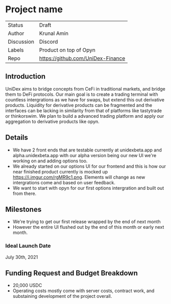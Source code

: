 # Project name

|  |  |
| -------- | -------- |
| Status | Draft |
| Author   | Krunal Amin  |
| Discussion   | Discord  |
| Labels | Product on top of Opyn |
| Repo   | https://github.com/UniDex-Finance  |

## Introduction

UniDex aims to bridge concepts from CeFi in traditional markets, and bridge them to DeFi protocols. Our main goal is to create a trading terminal with countless intergrations as we have for swaps, but extend this out derivative products. Liquidity for derivative products can be fragmented and the interfaces can be lacking in similarity from that of platforms like tastytrade or thinkorswim. We plan to build a advanced trading platform and apply our aggregation to derivative products like opyn.

## Details

- We have 2 front ends that are testable currently at unidexbeta.app and alpha.unidexbeta.app with our alpha version being our new UI we're working on and adding options too. 
- We already started on our options UI for our frontend and this is how our near finished product currently is mocked up https://i.imgur.com/rgMR9c1.png. Elements will change as new intergrations come and based on user feedback.
- We want to start with opyn for our first options intergration and built out from there.

## Milestones

- We're trying to get our first release wrapped by the end of next month 
- However the entire UI flushed out by the end of this month or early next month. 

### Ideal Launch Date

July 30th, 2021

## Funding Request and Budget Breakdown

- 20,000 USDC 
- Operating costs mostly come with server costs, contract work, and substaining development of the project overall.
